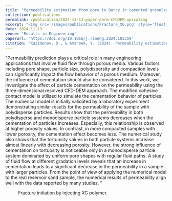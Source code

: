 ```yaml
---
title: "Permeability estimation from pore to Darcy in cemented granular media using resolved CFD-DEM model"
collection: publications
permalink: /publication/2024-11-13-paper-perm-CFDDEM-upscaling
excerpt: "<img src='/images/publications/Fracture_XG.png' style='float:left;width:293px;height:120px;'>"
date: 2024-11-13
venue: 'Results in Engineering'
paperurl: 'https://doi.org/10.1016/j.rineng.2024.103359'
citation: 'Kazidenov, D., & Amanbek, Y. (2024). Permeability estimation from pore to Darcy in cemented granular media using resolved CFD-DEM model. Results in Engineering, 103359.'
---
```


"Permeability prediction plays a critical role in many engineering applications that involve fluid flow 
through porous media. Various factors including pore shape, particle size, polydispersity and compaction levels 
can significantly impact the flow behavior of a porous medium. Moreover, the influence of cementation should also 
be considered. In this work, we investigate the effect of particle cementation on the permeability using the
 three-dimensional resolved CFD-DEM approach. The modified cohesive contact model is utilized to simulate the 
 cementation behavior of particles. The numerical model is initially validated by a laboratory experiment
 demonstrating similar results for the permeability of the sample with polydisperse particles. Results show that
 the permeability in both polydisperse and monodisperse particle systems decreases when the cementation of particles
 increases. Especially, this relationship is observed at higher porosity values. In contrast, in more compacted 
 samples with lower porosity, the cementation effect becomes less. The numerical study also shows that the tortuosity
 values in both particle systems increase almost linearly with decreasing porosity. However, the strong influence of
 cementation on tortuosity is noticeable only in a monodisperse particle system dominated by uniform pore shapes with 
 regular fluid paths. A study of fluid flow at different gradation levels reveals that an increase in cementation 
 leads to a significant decrease in the permeability in a sample with larger particles. From the point of view of 
 applying the numerical model to the real reservoir sand sample, the numerical results of permeability align well 
 with the data reported by many studies.
 "
 
 
 <figure>
  <p align="center">
  <div class="image_resize">
  <img src="/images/animations/XG_fracture_simulation_small.gif"  alt="">
  <figcaption> Fracture initiation by injecting XG polymer.</figcaption>
  </div>
  </p>
</figure>


